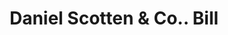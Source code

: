 ---
doi: 10.7916/D8C83N97
date_other: '1880'
date_other_textual: 1880-1889
form: printed ephemera
genre:
- Invoices
name:
- Daniel Scotten & Co.
object_in_context_url: https://biggert.cul.columbia.edu/items/view/ave_biggert_00607
subject_hierarchical_geographic:
- Detroit, Michigan, United States
subject_name:
- Daniel Scotten & Co.
title: Daniel Scotten & Co.. Bill
sort_title: Daniel Scotten & Co.. Bill
call_number: ave_biggert_00607
coordinates:
- 42.331388888888895,-83.04583333333333
pid: ave_biggert_00607
identifiers: ave_biggert_00607
thumbnail: https://derivativo-1.library.columbia.edu/iiif/2/ldpd:343746/full/!256,256/0/native.jpg
permalink: /biggert/ave_biggert_00607/
layout: iiif-image-page
---